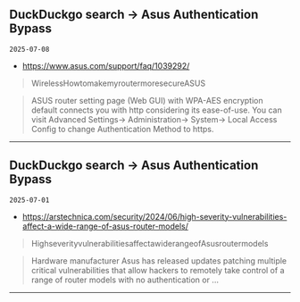 ## DuckDuckgo search -> Asus Authentication Bypass
`2025-07-08`

* https://www.asus.com/support/faq/1039292/

<blockquote>
 WirelessHowtomakemyroutermoresecureASUS
</blockquote>
<blockquote>
ASUS router setting page (Web GUI) with WPA-AES encryption default connects you with http considering its ease-of-use. You can visit Advanced Settings-&gt; Administration-&gt; System-&gt; Local Access Config to change Authentication Method to https.
</blockquote>

---

## DuckDuckgo search -> Asus Authentication Bypass
`2025-07-01`

* https://arstechnica.com/security/2024/06/high-severity-vulnerabilities-affect-a-wide-range-of-asus-router-models/

<blockquote>
 HighseverityvulnerabilitiesaffectawiderangeofAsusroutermodels
</blockquote>
<blockquote>
Hardware manufacturer Asus has released updates patching multiple critical vulnerabilities that allow hackers to remotely take control of a range of router models with no authentication or ...
</blockquote>

---


